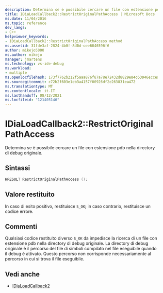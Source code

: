 ```yaml
---
description: Determina se è possibile cercare un file con estensione pdb nella directory di debug originale.
title: IDiaLoadCallback2::RestrictOriginalPathAccess | Microsoft Docs
ms.date: 11/04/2016
ms.topic: reference
dev_langs:
- C++
helpviewer_keywords:
- IDiaLoadCallback2::RestrictOriginalPathAccess method
ms.assetid: 31fde3af-2824-4b0f-8d0d-cee6046596f6
author: mikejo5000
ms.author: mikejo
manager: jmartens
ms.technology: vs-ide-debug
ms.workload:
- multiple
ms.openlocfilehash: 173f7762b212f5aaa876f87a78e72432d8829e84c63946eccea686e6abe777dc
ms.sourcegitcommit: c72b2f603e1eb3a4157f00926df2e263831ea472
ms.translationtype: MT
ms.contentlocale: it-IT
ms.lasthandoff: 08/12/2021
ms.locfileid: "121405146"
---
```

# <a name="idialoadcallback2restrictoriginalpathaccess"></a>IDiaLoadCallback2::RestrictOriginalPathAccess
Determina se è possibile cercare un file con estensione pdb nella directory di debug originale.

## <a name="syntax"></a>Sintassi

```C++
HRESULT RestrictOriginalPathAccess ();
```

## <a name="return-value"></a>Valore restituito
 In caso di esito positivo, restituisce `S_OK`; in caso contrario, restituisce un codice errore.

## <a name="remarks"></a>Commenti
 Qualsiasi codice restituito diverso `S_OK` da impedisce la ricerca di un file con estensione pdb nella directory di debug originale. La directory di debug originale è il percorso del file di simboli compilato nel file eseguibile quando il debug è attivato. Questo percorso non corrisponde necessariamente al percorso in cui si trova il file eseguibile.

## <a name="see-also"></a>Vedi anche
- [IDiaLoadCallback2](../../debugger/debug-interface-access/idialoadcallback2.md)
